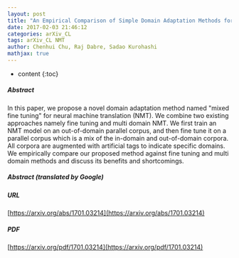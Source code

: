 ```yaml
---
layout: post
title: "An Empirical Comparison of Simple Domain Adaptation Methods for Neural Machine Translation"
date: 2017-02-03 21:46:12
categories: arXiv_CL
tags: arXiv_CL NMT
author: Chenhui Chu, Raj Dabre, Sadao Kurohashi
mathjax: true
---
```


* content
{:toc}

##### Abstract
In this paper, we propose a novel domain adaptation method named "mixed fine tuning" for neural machine translation (NMT). We combine two existing approaches namely fine tuning and multi domain NMT. We first train an NMT model on an out-of-domain parallel corpus, and then fine tune it on a parallel corpus which is a mix of the in-domain and out-of-domain corpora. All corpora are augmented with artificial tags to indicate specific domains. We empirically compare our proposed method against fine tuning and multi domain methods and discuss its benefits and shortcomings.

##### Abstract (translated by Google)


##### URL
[https://arxiv.org/abs/1701.03214](https://arxiv.org/abs/1701.03214)

##### PDF
[https://arxiv.org/pdf/1701.03214](https://arxiv.org/pdf/1701.03214)

